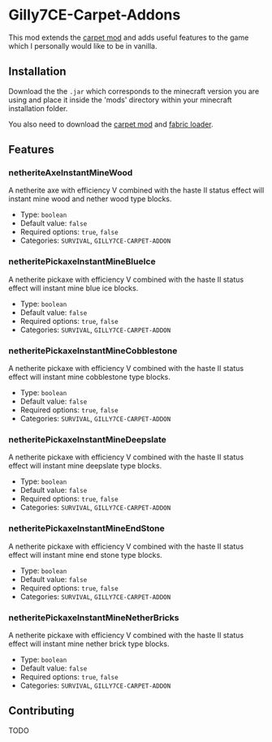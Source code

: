 # Gilly7CE-Carpet-Addons

This mod extends the [carpet mod](https://github.com/gnembon/fabric-carpet) and adds useful features to the game which I personally would like to be in vanilla.

## Installation

Download the the `.jar` which corresponds to the minecraft version you are using and place it inside the 'mods' directory within your minecraft installation folder.

You also need to download the [carpet mod](https://github.com/gnembon/fabric-carpet) and [fabric loader](https://fabricmc.net/).

## Features

### netheriteAxeInstantMineWood

A netherite axe with efficiency V combined with the haste II status effect will instant mine wood and nether wood type blocks.

- Type: `boolean`
- Default value: `false`
- Required options: `true`, `false`
- Categories: `SURVIVAL`, `GILLY7CE-CARPET-ADDON`

### netheritePickaxeInstantMineBlueIce

A netherite pickaxe with efficiency V combined with the haste II status effect will instant mine blue ice blocks.

- Type: `boolean`
- Default value: `false`
- Required options: `true`, `false`
- Categories: `SURVIVAL`, `GILLY7CE-CARPET-ADDON`

### netheritePickaxeInstantMineCobblestone

A netherite pickaxe with efficiency V combined with the haste II status effect will instant mine cobblestone type blocks.

- Type: `boolean`
- Default value: `false`
- Required options: `true`, `false`
- Categories: `SURVIVAL`, `GILLY7CE-CARPET-ADDON`

### netheritePickaxeInstantMineDeepslate

A netherite pickaxe with efficiency V combined with the haste II status effect will instant mine deepslate type blocks.

- Type: `boolean`
- Default value: `false`
- Required options: `true`, `false`
- Categories: `SURVIVAL`, `GILLY7CE-CARPET-ADDON`

### netheritePickaxeInstantMineEndStone

A netherite pickaxe with efficiency V combined with the haste II status effect will instant mine end stone type blocks.

- Type: `boolean`
- Default value: `false`
- Required options: `true`, `false`
- Categories: `SURVIVAL`, `GILLY7CE-CARPET-ADDON`

### netheritePickaxeInstantMineNetherBricks

A netherite pickaxe with efficiency V combined with the haste II status effect will instant mine nether brick type blocks.

- Type: `boolean`
- Default value: `false`
- Required options: `true`, `false`
- Categories: `SURVIVAL`, `GILLY7CE-CARPET-ADDON`

## Contributing

TODO
